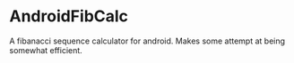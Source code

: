 AndroidFibCalc
==============

A fibanacci sequence calculator for android. Makes some attempt at being somewhat efficient. 